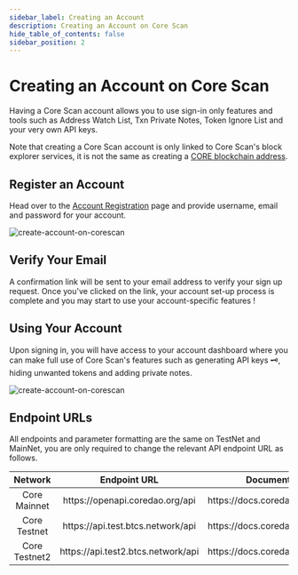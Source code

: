 ```yaml
---
sidebar_label: Creating an Account
description: Creating an Account on Core Scan
hide_table_of_contents: false
sidebar_position: 2
---
```


# Creating an Account on Core Scan

Having a Core Scan account allows you to use sign-in only features and tools such as Address Watch List, Txn Private Notes, Token Ignore List and your very own API keys.

Note that creating a Core Scan account is only linked to Core Scan's block explorer services, it is not the same as creating a [CORE blockchain address](https://info.etherscan.com/what-is-an-ethereum-address/).

## Register an Account

Head over to the [Account Registration](https://scan.coredao.org/register) page and provide username, email and password for your account.

![create-account-on-corescan](../assets/image(2).png)

## Verify Your Email

A confirmation link will be sent to your email address to verify your sign up request. Once you've clicked on the link, your account set-up process is complete and you may start to use your account-specific features !

## Using Your Account

Upon signing in, you will have access to your account dashboard where you can make full use of Core Scan's features such as generating API keys 🗝, hiding unwanted tokens and adding private notes.

![create-account-on-corescan](../assets/image.png)

## Endpoint URLs

All endpoints and parameter formatting are the same on TestNet and MainNet, you are only required to change the relevant API endpoint URL as follows.

<table><thead><tr><th width="155.33333333333331" align="center">Network</th><th align="center">Endpoint URL</th><th align="center">Documentation</th></tr></thead><tbody><tr><td align="center">Core Mainnet</td><td align="center">https://openapi.coredao.org/api</td><td align="center">https://docs.coredao.org/docs/api</td></tr><tr><td align="center">Core Testnet</td><td align="center">https://api.test.btcs.network/api</td><td align="center">https://docs.coredao.org/docs/api</td></tr><tr><td align="center">Core Testnet2</td><td align="center">https://api.test2.btcs.network/api</td><td align="center">https://docs.coredao.org/docs/api</td></tr></tbody></table>